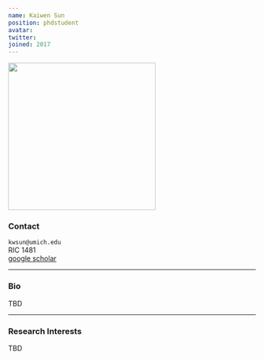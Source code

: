 ```yaml
---
name: Kaiwen Sun
position: phdstudent
avatar: 
twitter: 
joined: 2017
---
```


<img width="300" src="{{site.baseurl}}/images/people/{{page.avatar}}" data-action="zoom">

### Contact

<i class="fa fa-envelope-o"></i>  `kwsun@umich.edu`<br>
<i class="fa fa-building"></i> RIC 1481 <br>
<i class="fa fa-bar-chart"></i> [google scholar](https://scholar.google.com/citations?user=2-zcR_QAAAAJ&hl=en&oi=ao) <br>
 []()

<hr>

### Bio

TBD

<hr>

### Research Interests

TBD
